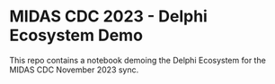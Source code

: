 # MIDAS CDC 2023 - Delphi Ecosystem Demo

This repo contains a notebook demoing the Delphi Ecosystem for the MIDAS CDC November 2023 sync.
